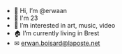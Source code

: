 - 👋 Hi, I’m @erwaan
- 🎂 I'm 23
- 👀 I’m interested in art, music, video
- 🏠 I’m currently living in Brest
- ✉ erwan.boisard@laposte.net
<!---
erwaan/erwaan is a ✨ special ✨ repository because its `README.md` (this file) appears on your GitHub profile.
You can click the Preview link to take a look at your changes.
--->
